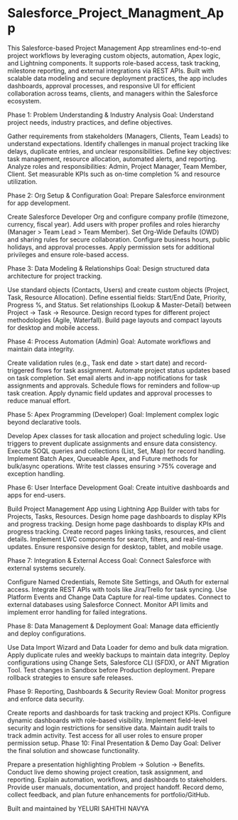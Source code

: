 # Salesforce_Project_Managment_App
This Salesforce-based Project Management App streamlines end-to-end project workflows by leveraging custom objects, automation, Apex logic, and Lightning components. It supports role-based access, task tracking, milestone reporting, and external integrations via REST APIs. Built with scalable data modeling and secure deployment practices, the app includes dashboards, approval processes, and responsive UI for efficient collaboration across teams, clients, and managers within the Salesforce ecosystem.

Phase 1: Problem Understanding & Industry Analysis Goal: Understand project needs, industry practices, and define objectives.

Gather requirements from stakeholders (Managers, Clients, Team Leads) to understand expectations.
Identify challenges in manual project tracking like delays, duplicate entries, and unclear responsibilities.
Define key objectives: task management, resource allocation, automated alerts, and reporting.
Analyze roles and responsibilities: Admin, Project Manager, Team Member, Client.
Set measurable KPIs such as on-time completion % and resource utilization.

Phase 2: Org Setup & Configuration Goal: Prepare Salesforce environment for app development.

Create Salesforce Developer Org and configure company profile (timezone, currency, fiscal year).
Add users with proper profiles and roles hierarchy (Manager > Team Lead > Team Member).
Set Org-Wide Defaults (OWD) and sharing rules for secure collaboration.
Configure business hours, public holidays, and approval processes.
Apply permission sets for additional privileges and ensure role-based access.

Phase 3: Data Modeling & Relationships Goal: Design structured data architecture for project tracking.

Use standard objects (Contacts, Users) and create custom objects (Project, Task, Resource Allocation).
Define essential fields: Start/End Date, Priority, Progress %, and Status.
Set relationships (Lookup & Master-Detail) between Project → Task → Resource.
Design record types for different project methodologies (Agile, Waterfall).
Build page layouts and compact layouts for desktop and mobile access.

Phase 4: Process Automation (Admin) Goal: Automate workflows and maintain data integrity.

Create validation rules (e.g., Task end date > start date) and record-triggered flows for task assignment.
Automate project status updates based on task completion.
Set email alerts and in-app notifications for task assignments and approvals.
Schedule flows for reminders and follow-up task creation.
Apply dynamic field updates and approval processes to reduce manual effort.

Phase 5: Apex Programming (Developer) Goal: Implement complex logic beyond declarative tools.

Develop Apex classes for task allocation and project scheduling logic.
Use triggers to prevent duplicate assignments and ensure data consistency.
Execute SOQL queries and collections (List, Set, Map) for record handling.
Implement Batch Apex, Queueable Apex, and Future methods for bulk/async operations.
Write test classes ensuring >75% coverage and exception handling.

Phase 6: User Interface Development Goal: Create intuitive dashboards and apps for end-users.

Build Project Management App using Lightning App Builder with tabs for Projects, Tasks, Resources.
Design home page dashboards to display KPIs and progress tracking.
Design home page dashboards to display KPIs and progress tracking.
Create record pages linking tasks, resources, and client details.
Implement LWC components for search, filters, and real-time updates.
Ensure responsive design for desktop, tablet, and mobile usage.

Phase 7: Integration & External Access Goal: Connect Salesforce with external systems securely.

Configure Named Credentials, Remote Site Settings, and OAuth for external access.
Integrate REST APIs with tools like Jira/Trello for task syncing.
Use Platform Events and Change Data Capture for real-time updates.
Connect to external databases using Salesforce Connect.
Monitor API limits and implement error handling for failed integrations.

Phase 8: Data Management & Deployment Goal: Manage data efficiently and deploy configurations.

Use Data Import Wizard and Data Loader for demo and bulk data migration.
Apply duplicate rules and weekly backups to maintain data integrity.
Deploy configurations using Change Sets, Salesforce CLI (SFDX), or ANT Migration Tool.
Test changes in Sandbox before Production deployment.
Prepare rollback strategies to ensure safe releases.

Phase 9: Reporting, Dashboards & Security Review Goal: Monitor progress and enforce data security.

Create reports and dashboards for task tracking and project KPIs.
Configure dynamic dashboards with role-based visibility.
Implement field-level security and login restrictions for sensitive data.
Maintain audit trails to track admin activity.
Test access for all user roles to ensure proper permission setup.
Phase 10: Final Presentation & Demo Day Goal: Deliver the final solution and showcase functionality.

Prepare a presentation highlighting Problem → Solution → Benefits.
Conduct live demo showing project creation, task assignment, and reporting.
Explain automation, workflows, and dashboards to stakeholders.
Provide user manuals, documentation, and project handoff.
Record demo, collect feedback, and plan future enhancements for portfolio/GitHub.



Built and maintained by YELURI SAHITHI NAVYA
